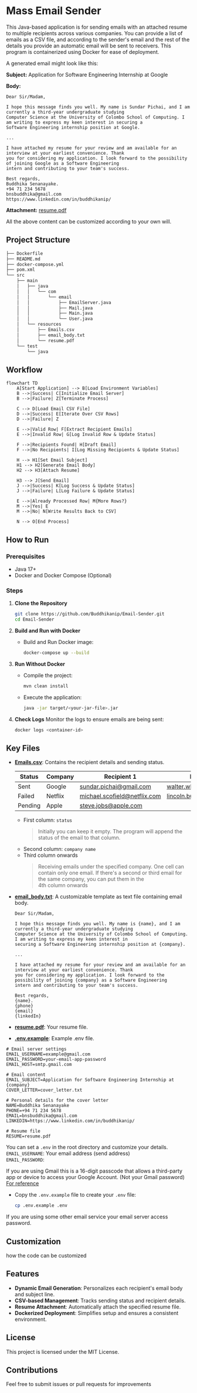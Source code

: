 # Mass Email Sender

This Java-based application is for sending emails with an attached resume to multiple recipients across various companies. You can provide a list of emails as a CSV file, and according to the sender's email and the rest of the details you provide an automatic email will be sent to receivers. This program is containerized using Docker for ease of deployment.


A generated email might look like this:

**Subject:** Application for Software Engineering Internship at Google

**Body:**

```text
Dear Sir/Madam,

I hope this message finds you well. My name is Sundar Pichai, and I am currently a third-year undergraduate studying 
Computer Science at the University of Colombo School of Computing. I am writing to express my keen interest in securing a 
Software Engineering internship position at Google.

...

I have attached my resume for your review and am available for an interview at your earliest convenience. Thank
you for considering my application. I look forward to the possibility of joining Google as a Software Engineering
intern and contributing to your team's success.

Best regards,
Buddhika Senanayake.
+94 71 234 5678
bnsbuddhika@gmail.com
https://www.linkedin.com/in/buddhikanip/
```
**Attachment:** [resume.pdf](src/main/resources/resume.pdf)


All the above content can be customized according to your own will.

## Project Structure

```bash
├── Dockerfile
├── README.md
├── docker-compose.yml
├── pom.xml
└── src
    ├── main
    │   ├── java
    │   │   └── com
    │   │       └── email
    │   │           ├── EmailServer.java
    │   │           ├── Mail.java
    │   │           ├── Main.java
    │   │           └── User.java
    │   └── resources
    │       ├── Emails.csv
    │       ├── email_body.txt
    │       └── resume.pdf
    └── test
        └── java
```

## Workflow

```mermaid
flowchart TD
    A[Start Application] --> B[Load Environment Variables]
    B -->|Success| C[Initialize Email Server]
    B -->|Failure| Z[Terminate Process]

    C --> D[Load Email CSV File]
    D -->|Success| E[Iterate Over CSV Rows]
    D -->|Failure| Z

    E -->|Valid Row| F[Extract Recipient Emails]
    E -->|Invalid Row| G[Log Invalid Row & Update Status]

    F -->|Recipients Found| H[Draft Email]
    F -->|No Recipients| I[Log Missing Recipients & Update Status]

    H --> H1[Set Email Subject]
    H1 --> H2[Generate Email Body]
    H2 --> H3[Attach Resume]

    H3 --> J[Send Email]
    J -->|Success| K[Log Success & Update Status]
    J -->|Failure| L[Log Failure & Update Status]

    E -->|Already Processed Row| M{More Rows?}
    M -->|Yes| E
    M -->|No| N[Write Results Back to CSV]

    N --> O[End Process]
```



## How to Run

### Prerequisites

- Java 17+
- Docker and Docker Compose (Optional)

### Steps

1. **Clone the Repository**

   ```bash
   git clone https://github.com/Buddhikanip/Email-Sender.git
   cd Email-Sender
   ```

2. **Build and Run with Docker**

    - Build and Run Docker image:
      ```bash
      docker-compose up --build
      ```

3. **Run Without Docker**

    - Compile the project:
      ```bash
      mvn clean install
      ```
    - Execute the application:
      ```bash
      java -jar target/<your-jar-file>.jar
      ```

4. **Check Logs**
   Monitor the logs to ensure emails are being sent:

   ```bash
   docker logs <container-id>
   ```


## Key Files

- **[Emails.csv](src/main/resources/Emails.csv)**: Contains the recipient details and sending status.
    
    | Status  | Company | Recipient 1                  | Recipient 2                 | Recipient 3             |
    |---------|---------|------------------------------|-----------------------------|-------------------------|
    | Sent    | Google  | sundar.pichai@gmail.com      | walter.white@gmail.com      | jesse.pinkman@gmail.com |
    | Failed  | Netflix | michael.scofield@netflix.com | lincoln.burrows@netflix.com |
    | Pending | Apple   | steve.jobs@apple.com         |

    - First column: `status`
      > Initially you can keep it empty. The program will append the status of the email to that column. 
    - Second column: `company name`
    - Third column onwards
      > Receiving emails under the specified company. One cell can contain only one email. If there's a second or third email for the same company, you can put them in the 4th column onwards
        
- **[email\_body.txt](src/main/resources/email_body.txt)**: A customizable template as text file containing email body.

  ```text
  Dear Sir/Madam,

  I hope this message finds you well. My name is {name}, and I am currently a third-year undergraduate studying 
  Computer Science at the University of Colombo School of Computing. I am writing to express my keen interest in 
  securing a Software Engineering internship position at {company}.
  
  ...
  
  I have attached my resume for your review and am available for an interview at your earliest convenience. Thank
  you for considering my application. I look forward to the possibility of joining {company} as a Software Engineering
  intern and contributing to your team's success.

  Best regards,
  {name}.
  {phone}
  {email}
  {linkedIn}
  ```

- **[resume.pdf](src/main/resources/resume.pdf)**: Your resume file.
- **[.env.example](.env.example)**: Example .env file.
  
```env
# Email server settings
EMAIL_USERNAME=example@gmail.com
EMAIL_PASSWORD=your-email-app-password
EMAIL_HOST=smtp.gmail.com

# Email content
EMAIL_SUBJECT=Application for Software Engineering Internship at {company}
COVER_LETTER=cover_letter.txt

# Personal details for the cover letter
NAME=Buddhika Senanayake
PHONE=+94 71 234 5678
EMAIL=bnsbuddhika@gmail.com
LINKEDIN=https://www.linkedin.com/in/buddhikanip/

# Resume file
RESUME=resume.pdf
```

You can set a `.env` in the root directory and customize your details.\
`EMAIL_USERNAME`: Your email address (send address)\
`EMAIL_PASSWORD`: 

If you are using Gmail this is a 16-digit passcode that allows a third-party app or device to access your Google Account. (Not your Gmail password)
[For reference](https://knowledge.workspace.google.com/kb/how-to-create-app-passwords-000009237)

- Copy the `.env.example` file to create your `.env` file:
    ```bash
    cp .env.example .env
    ```

If you are using some other email service your email server access password.

## Customization

how the code can be customized

## Features

- **Dynamic Email Generation**: Personalizes each recipient's email body and subject line.
- **CSV-based Management**: Tracks sending status and recipient details.
- **Resume Attachment**: Automatically attach the specified resume file.
- **Dockerized Deployment**: Simplifies setup and ensures a consistent environment.



## License

This project is licensed under the MIT License.

## Contributions

Feel free to submit issues or pull requests for improvements
